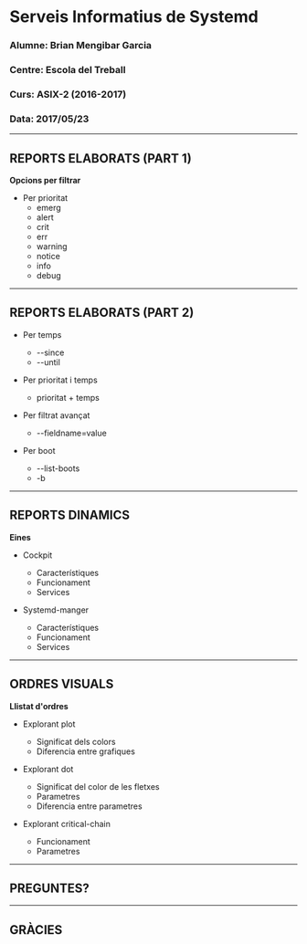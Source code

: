 # Serveis Informatius de Systemd

### Alumne: Brian Mengibar Garcia

### Centre: Escola del Treball

### Curs: ASIX-2 (2016-2017)

### Data: 2017/05/23

---------------

## REPORTS ELABORATS (PART 1)

**Opcions per filtrar**

* Per prioritat
	* emerg
	* alert
	* crit
	* err
	* warning
	* notice
	* info
	* debug

---------------

## REPORTS ELABORATS (PART 2)

* Per temps
	* --since
	* --until

* Per prioritat i temps
	* prioritat + temps

* Per filtrat avançat
	 * --fieldname=value

* Per boot
	* --list-boots
	* -b

---------------

## REPORTS DINAMICS

**Eines**

* Cockpit
	* Característiques
	* Funcionament
	* Services

* Systemd-manger
	* Característiques
	* Funcionament
	* Services

---------------

## ORDRES VISUALS

**Llistat d'ordres**

* Explorant plot
	* Significat dels colors
	* Diferencia entre grafiques

* Explorant dot
	* Significat del color de les fletxes
	* Parametres
	* Diferencia entre parametres

* Explorant critical-chain
	* Funcionament
	* Parametres

---------------

## PREGUNTES?

---------------

## GRÀCIES

